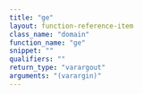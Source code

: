 ```yaml
---
title: "ge"
layout: function-reference-item
class_name: "domain"
function_name: "ge"
snippet: ""
qualifiers: ""
return_type: "varargout"
arguments: "(varargin)"
---
```


<pre class="help-text"></pre>